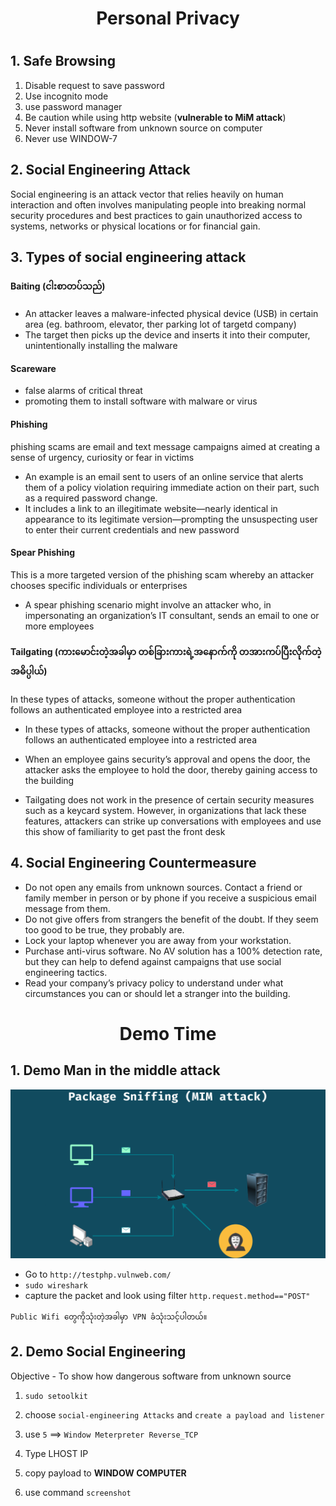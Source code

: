 <h1 align="center">Personal Privacy<h1>

## 1. Safe Browsing

1. Disable request to save password
2. Use incognito mode
3. use password manager
4. Be caution while using http website (**vulnerable to MiM attack**)
5. Never install software from unknown source on computer 
6. Never use WINDOW-7

## 2. Social Engineering Attack

Social engineering is an attack vector that relies heavily on human interaction and often involves manipulating people into breaking normal security procedures and best practices to gain unauthorized access to systems, networks or physical locations or for financial gain.

## 3. Types of social engineering attack

#### Baiting (ငါးစာတပ်သည်)

- An attacker leaves a malware-infected physical device (USB) in certain area (eg. bathroom, elevator, ther parking lot of targetd company)
- The target then picks up the device and inserts it into their computer, unintentionally installing the malware

#### Scareware
- false alarms of critical threat
- promoting them to install software with malware or virus

#### Phishing

 phishing scams are email and text message campaigns aimed at creating a sense of urgency, curiosity or fear in victims

- An example is an email sent to users of an online service that alerts them of a policy violation requiring immediate action on their part, such as a required password change. 
- It includes a link to an illegitimate website—nearly identical in appearance to its legitimate version—prompting the unsuspecting user to enter their current credentials and new password

#### Spear Phishing 

This is a more targeted version of the phishing scam whereby an attacker chooses specific individuals or enterprises

- A spear phishing scenario might involve an attacker who, in impersonating an organization’s IT consultant, sends an email to one or more employees

#### Tailgating (ကားမောင်းတဲ့အခါမှာ တစ်ခြားကားရဲ့အနောက်ကို တအားကပ်ပြီးလိုက်တဲ့ အဓိပ္ပါယ်)

In these types of attacks, someone without the proper authentication follows an authenticated employee into a restricted area

- In these types of attacks, someone without the proper authentication follows an authenticated employee into a restricted area
- When an employee gains security’s approval and opens the door, the attacker asks the employee to hold the door, thereby gaining access to the building

- Tailgating does not work in the presence of certain security measures such as a keycard system. However, in organizations that lack these features, attackers can strike up conversations with employees and use this show of familiarity to get past the front desk

## 4. Social Engineering Countermeasure

- Do not open any emails from unknown sources. Contact a friend or family member in person or by phone if you receive a suspicious email message from them.
- Do not give offers from strangers the benefit of the doubt. If they seem too good to be true, they probably are.
- Lock your laptop whenever you are away from your workstation.
- Purchase anti-virus software. No AV solution has a 100% detection rate, but they can help to defend against campaigns that use social engineering tactics.
- Read your company’s privacy policy to understand under what circumstances you can or should let a stranger into the building.





<h1 align="center">Demo Time</h1>






## 1. Demo Man in the middle attack


![MiM attack](../photo/mim.png)

- Go to `http://testphp.vulnweb.com/`
- `sudo wireshark`
- capture the packet and look using filter `http.request.method=="POST"`


`Public Wifi တွေကိုသုံးတဲ့အခါမှာ VPN ခံသုံးသင့်ပါတယ်။`


## 2. Demo Social Engineering

Objective - To show how dangerous software from unknown source

1. `sudo setoolkit`
2. choose `social-engineering Attacks` and `create a payload and listener`
3. use `5` ==> `Window Meterpreter Reverse_TCP`
4. Type LHOST IP 

5. copy payload to **WINDOW COMPUTER**

6. use command `screenshot`
